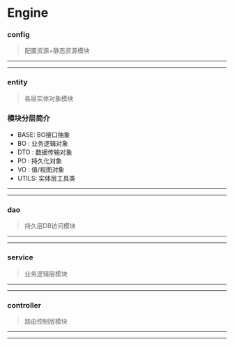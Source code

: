 # Engine   

   
   
### config
>   配置资源+静态资源模块
---
---
### entity
>   各层实体对象模块

### 模块分层简介
-   BASE:   BO接口抽象
-   BO  :   业务逻辑对象
-   DTO :   数据传输对象
-   PO  :   持久化对象
-   VO  :   值/视图对象
-   UTILS:  实体层工具类
---
---
### dao
>   持久层DB访问模块
---
---
### service
>   业务逻辑层模块
---
---
### controller
>   路由控制层模块
---
---
